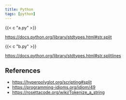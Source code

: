 ```yaml
---
title: Python
tags: [python]
---
```


{{< c "a.py" >}}

<https://docs.python.org/library/stdtypes.html#str.split>

{{< c "b.py" >}}

<https://docs.python.org/library/stdtypes.html#str.splitlines>

## References

- <https://hyperpolyglot.org/scripting#split>
- <https://programming-idioms.org/idiom/49>
- <https://rosettacode.org/wiki/Tokenize_a_string>
